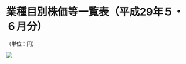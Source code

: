 # 業種目別株価等一覧表（平成29年５・６月分）

（単位：円）

![](https://www.nta.go.jp/tmp/1e6ea28e-e428-40f4-9903-98641ea2cfdf/images/f2159792d6f8442fadd5a0a8f3e2343fd8a6b24b22d48aa673fdd20ce4917ae4.jpg)